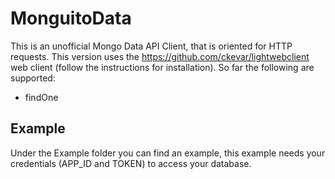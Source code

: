 # MonguitoData
This is an unofficial Mongo Data API Client, that is oriented for HTTP requests. This version uses the https://github.com/ckevar/lightwebclient web client (follow the instructions for installation). So far the following are supported:
- findOne


## Example
Under the Example folder you can find an example, this example needs your credentials (APP_ID and TOKEN) to access your database.